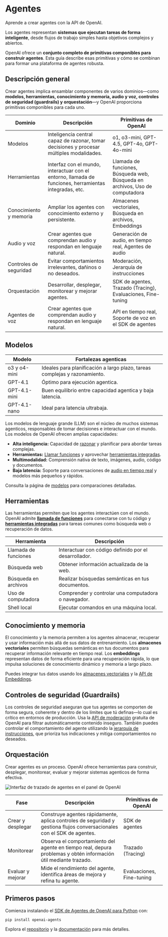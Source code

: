 # Agentes

Aprende a crear agentes con la API de OpenAI.

Los agentes representan **sistemas que ejecutan tareas de forma inteligente**, desde flujos de trabajo simples hasta objetivos complejos y abiertos.

OpenAI ofrece un **conjunto completo de primitivas componibles para construir agentes**. Esta guía describe esas primitivas y cómo se combinan para formar una plataforma de agentes robusta.

## Descripción general

Crear agentes implica ensamblar componentes de varios dominios—como **modelos, herramientas, conocimiento y memoria, audio y voz, controles de seguridad (guardrails) y orquestación**—y OpenAI proporciona primitivas componibles para cada uno.

| Dominio                | Descripción                                                                                            | Primitivas de OpenAI                                                         |
| ---------------------- | ------------------------------------------------------------------------------------------------------ | ---------------------------------------------------------------------------- |
| Modelos                | Inteligencia central capaz de razonar, tomar decisiones y procesar múltiples modalidades.              | o1, o3-mini, GPT-4.5, GPT-4o, GPT-4o-mini                                    |
| Herramientas           | Interfaz con el mundo, interactuar con el entorno, llamada de funciones, herramientas integradas, etc. | Llamada de funciones, Búsqueda web, Búsqueda en archivos, Uso de computadora |
| Conocimiento y memoria | Ampliar los agentes con conocimiento externo y persistente.                                            | Almacenes vectoriales, Búsqueda en archivos, Embeddings                      |
| Audio y voz            | Crear agentes que comprendan audio y respondan en lenguaje natural.                                    | Generación de audio, en tiempo real, Agentes de audio                        |
| Controles de seguridad | Evitar comportamientos irrelevantes, dañinos o no deseados.                                            | Moderación, Jerarquía de instrucciones                                       |
| Orquestación           | Desarrollar, desplegar, monitorear y mejorar agentes.                                                  | SDK de agentes, Trazado (Tracing), Evaluaciones, Fine-tuning                 |
| Agentes de voz         | Crear agentes que comprendan audio y respondan en lenguaje natural.                                    | API en tiempo real, Soporte de voz en el SDK de agentes                      |

## Modelos

| Modelo       | Fortalezas agenticas                                                       |
| ------------ | -------------------------------------------------------------------------- |
| o3 y o4-mini | Ideales para planificación a largo plazo, tareas complejas y razonamiento. |
| GPT-4.1      | Óptimo para ejecución agentica.                                            |
| GPT-4.1-mini | Buen equilibrio entre capacidad agentica y baja latencia.                  |
| GPT-4.1-nano | Ideal para latencia ultrabaja.                                             |

Los modelos de lenguaje grande (LLM) son el núcleo de muchos sistemas agenticos, responsables de tomar decisiones e interactuar con el mundo. Los modelos de OpenAI ofrecen amplias capacidades:

* **Alta inteligencia:** Capacidad de [razonar](/docs/guides/reasoning) y planificar para abordar tareas complejas.
* **Herramientas:** [Llamar funciones](/docs/guides/function-calling) y aprovechar [herramientas integradas](/docs/guides/tools).
* **Multimodalidad:** Comprensión nativa de texto, imágenes, audio, código y documentos.
* **Baja latencia:** Soporte para conversaciones de [audio en tiempo real](/docs/guides/realtime) y modelos más pequeños y rápidos.

Consulta la página de [modelos](/docs/models) para comparaciones detalladas.

## Herramientas

Las herramientas permiten que los agentes interactúen con el mundo. OpenAI admite [**llamada de funciones**](/docs/guides/function-calling) para conectarse con tu código y [**herramientas integradas**](/docs/guides/tools) para tareas comunes como búsqueda web o recuperación de datos.

| Herramienta          | Descripción                                           |
| -------------------- | ----------------------------------------------------- |
| Llamada de funciones | Interactuar con código definido por el desarrollador. |
| Búsqueda web         | Obtener información actualizada de la web.            |
| Búsqueda en archivos | Realizar búsquedas semánticas en tus documentos.      |
| Uso de computadora   | Comprender y controlar una computadora o navegador.   |
| Shell local          | Ejecutar comandos en una máquina local.               |

## Conocimiento y memoria

El conocimiento y la memoria permiten a los agentes almacenar, recuperar y usar información más allá de sus datos de entrenamiento. Los **almacenes vectoriales** permiten búsquedas semánticas en tus documentos para recuperar información relevante en tiempo real. Los **embeddings** representan datos de forma eficiente para una recuperación rápida, lo que impulsa soluciones de conocimiento dinámico y memoria a largo plazo.

Puedes integrar tus datos usando los [almacenes vectoriales](/docs/guides/retrieval#vector-stores) y la [API de Embeddings](/docs/guides/embeddings).

## Controles de seguridad (Guardrails)

Los controles de seguridad aseguran que tus agentes se comporten de forma segura, coherente y dentro de los límites que tú definas—lo cual es crítico en entornos de producción. Usa la [API de moderación](/docs/guides/moderation) gratuita de OpenAI para filtrar automáticamente contenido inseguro. También puedes controlar el comportamiento del agente utilizando la [jerarquía de instrucciones](https://openai.github.io/openai-agents-python/guardrails/), que prioriza tus indicaciones y mitiga comportamientos no deseados.

## Orquestación

Crear agentes es un proceso. OpenAI ofrece herramientas para construir, desplegar, monitorear, evaluar y mejorar sistemas agenticos de forma efectiva.

![Interfaz de trazado de agentes en el panel de OpenAI](https://cdn.openai.com/API/docs/images/orchestration.png)

| Fase              | Descripción                                                                                                            | Primitivas de OpenAI      |
| ----------------- | ---------------------------------------------------------------------------------------------------------------------- | ------------------------- |
| Crear y desplegar | Construye agentes rápidamente, aplica controles de seguridad y gestiona flujos conversacionales con el SDK de agentes. | SDK de agentes            |
| Monitorear        | Observa el comportamiento del agente en tiempo real, depura problemas y obtén información útil mediante trazado.       | Trazado (Tracing)         |
| Evaluar y mejorar | Mide el rendimiento del agente, identifica áreas de mejora y refina tu agente.                                         | Evaluaciones, Fine-tuning |

## Primeros pasos

Comienza instalando el [SDK de Agentes de OpenAI para Python](https://github.com/openai/openai-agents-python) con:

```text
pip install openai-agents
```

Explora el [repositorio](https://github.com/openai/openai-agents-python) y la [documentación](https://openai.github.io/openai-agents-python/) para más detalles.
